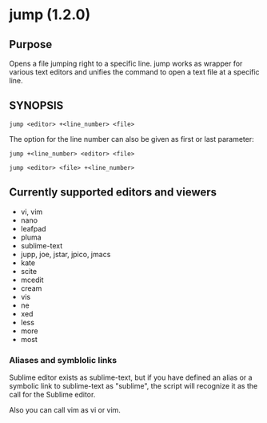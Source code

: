 
# jump (1.2.0)

## Purpose

Opens a file jumping right to a specific line. jump works as wrapper for various text editors and unifies the command to open a text file at a specific line.

## SYNOPSIS 
`jump <editor> +<line_number> <file>`

The option for the line number can also be given as first or last parameter:

`jump +<line_number> <editor> <file>`

`jump <editor> <file> +<line_number>`

## Currently supported editors and viewers
- vi, vim
- nano
- leafpad
- pluma
- sublime-text 
- jupp, joe, jstar, jpico, jmacs
- kate
- scite
- mcedit
- cream
- vis
- ne
- xed
- less
- more
- most
### Aliases and symblolic links

Sublime editor exists as sublime-text, but if you have defined an alias or a symbolic link to sublime-text as "sublime", the script will recognize it as the call for the Sublime editor.

Also you can call vim as vi or vim. 

